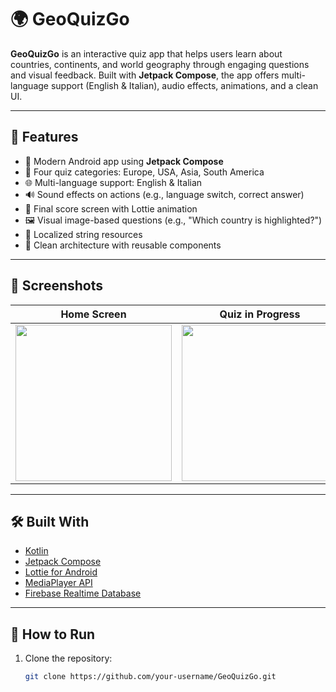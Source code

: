 # 🌍 GeoQuizGo

**GeoQuizGo** is an interactive quiz app that helps users learn about countries, continents, and world geography through engaging questions and visual feedback. Built with **Jetpack Compose**, the app offers multi-language support (English & Italian), audio effects, animations, and a clean UI.

---

## 🚀 Features

- 📱 Modern Android app using **Jetpack Compose**
- 🧠 Four quiz categories: Europe, USA, Asia, South America
- 🌐 Multi-language support: English & Italian
- 🔊 Sound effects on actions (e.g., language switch, correct answer)
- 🏁 Final score screen with Lottie animation
- 🖼️ Visual image-based questions (e.g., "Which country is highlighted?")
- 💾 Localized string resources
- 🎯 Clean architecture with reusable components

---

## 📸 Screenshots

| Home Screen | Quiz in Progress | Final Score |
|-------------|------------------|-------------|
| <img src="https://github.com/user-attachments/assets/a5d2b81e-5737-4475-a205-caf81acc87af" width="250"/> | <img src="https://github.com/user-attachments/assets/a9a59623-3cb1-46ee-b02a-091264135426" width="250"/> | <img src="https://github.com/user-attachments/assets/ecbc29db-862b-4d82-8e6b-87b8baaf93e4" width="250"/> |

---

## 🛠️ Built With

- [Kotlin](https://kotlinlang.org/)
- [Jetpack Compose](https://developer.android.com/jetpack/compose)
- [Lottie for Android](https://airbnb.io/lottie/#/android)
- [MediaPlayer API](https://developer.android.com/media/platform/mediaplayer/basics)
- [Firebase Realtime Database](https://firebase.google.com/docs/database)

---

## 🧪 How to Run

1. Clone the repository:
   ```bash
   git clone https://github.com/your-username/GeoQuizGo.git
